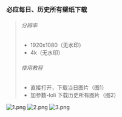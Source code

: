 ### 必应每日、历史所有壁纸下载

>###### 分辨率
>* 1920x1080（无水印）
>* 4k（无水印）
>
>###### 使用教程
>
>* 直接打开，下载当日图片（图1）
>* 加参数-loli 下载历史所有图片（图2）

![1.png](https://dd-static.jd.com/ddimg/jfs/t1/214727/26/5204/70519/6199c0c3Ef0638e2c/36b2c534057b68a3.png)
![2.png](https://dd-static.jd.com/ddimg/jfs/t1/114104/12/20674/12273/619b0ef5E0c000e58/978b469d77c564cb.png)
![3.png](https://dd-static.jd.com/ddimg/jfs/t1/196944/16/17982/292160/619b0ef5E13b8b87d/6edf730a58c7bcc9.png)
